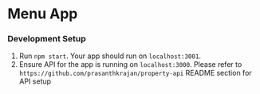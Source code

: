 # Menu App

### Development Setup

1. Run `npm start`. Your app should run on `localhost:3001`.
2. Ensure API for the app is running on `localhost:3000`. Please refer to `https://github.com/prasanthkrajan/property-api` README section for API setup




